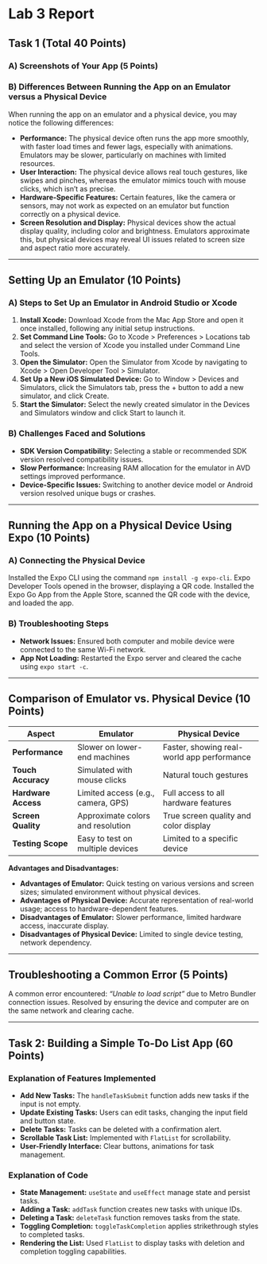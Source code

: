 # Lab 3 Report

## Task 1 (Total 40 Points)

### A) Screenshots of Your App (5 Points)

### B) Differences Between Running the App on an Emulator versus a Physical Device

When running the app on an emulator and a physical device, you may notice the following differences:

- **Performance:** The physical device often runs the app more smoothly, with faster load times and fewer lags, especially with animations. Emulators may be slower, particularly on machines with limited resources.
- **User Interaction:** The physical device allows real touch gestures, like swipes and pinches, whereas the emulator mimics touch with mouse clicks, which isn’t as precise.
- **Hardware-Specific Features:** Certain features, like the camera or sensors, may not work as expected on an emulator but function correctly on a physical device.
- **Screen Resolution and Display:** Physical devices show the actual display quality, including color and brightness. Emulators approximate this, but physical devices may reveal UI issues related to screen size and aspect ratio more accurately.

---

## Setting Up an Emulator (10 Points)

### A) Steps to Set Up an Emulator in Android Studio or Xcode

1. **Install Xcode:** Download Xcode from the Mac App Store and open it once installed, following any initial setup instructions.
2. **Set Command Line Tools:** Go to Xcode > Preferences > Locations tab and select the version of Xcode you installed under Command Line Tools.
3. **Open the Simulator:** Open the Simulator from Xcode by navigating to Xcode > Open Developer Tool > Simulator.
4. **Set Up a New iOS Simulated Device:** Go to Window > Devices and Simulators, click the Simulators tab, press the + button to add a new simulator, and click Create.
5. **Start the Simulator:** Select the newly created simulator in the Devices and Simulators window and click Start to launch it.

### B) Challenges Faced and Solutions

- **SDK Version Compatibility:** Selecting a stable or recommended SDK version resolved compatibility issues.
- **Slow Performance:** Increasing RAM allocation for the emulator in AVD settings improved performance.
- **Device-Specific Issues:** Switching to another device model or Android version resolved unique bugs or crashes.

---

## Running the App on a Physical Device Using Expo (10 Points)

### A) Connecting the Physical Device

Installed the Expo CLI using the command `npm install -g expo-cli`. Expo Developer Tools opened in the browser, displaying a QR code. Installed the Expo Go App from the Apple Store, scanned the QR code with the device, and loaded the app.

### B) Troubleshooting Steps

- **Network Issues:** Ensured both computer and mobile device were connected to the same Wi-Fi network.
- **App Not Loading:** Restarted the Expo server and cleared the cache using `expo start -c`.

---

## Comparison of Emulator vs. Physical Device (10 Points)

| **Aspect**          | **Emulator**                            | **Physical Device**                        |
|---------------------|-----------------------------------------|-------------------------------------------|
| **Performance**     | Slower on lower-end machines            | Faster, showing real-world app performance|
| **Touch Accuracy**  | Simulated with mouse clicks             | Natural touch gestures                    |
| **Hardware Access** | Limited access (e.g., camera, GPS)      | Full access to all hardware features      |
| **Screen Quality**  | Approximate colors and resolution       | True screen quality and color display     |
| **Testing Scope**   | Easy to test on multiple devices        | Limited to a specific device              |

**Advantages and Disadvantages:**

- **Advantages of Emulator:** Quick testing on various versions and screen sizes; simulated environment without physical devices.
- **Advantages of Physical Device:** Accurate representation of real-world usage; access to hardware-dependent features.
- **Disadvantages of Emulator:** Slower performance, limited hardware access, inaccurate display.
- **Disadvantages of Physical Device:** Limited to single device testing, network dependency.

---

## Troubleshooting a Common Error (5 Points)

A common error encountered: *“Unable to load script”* due to Metro Bundler connection issues. Resolved by ensuring the device and computer are on the same network and clearing cache.

---

## Task 2: Building a Simple To-Do List App (60 Points)

### Explanation of Features Implemented

- **Add New Tasks:** The `handleTaskSubmit` function adds new tasks if the input is not empty.
- **Update Existing Tasks:** Users can edit tasks, changing the input field and button state.
- **Delete Tasks:** Tasks can be deleted with a confirmation alert.
- **Scrollable Task List:** Implemented with `FlatList` for scrollability.
- **User-Friendly Interface:** Clear buttons, animations for task management.

### Explanation of Code

- **State Management:** `useState` and `useEffect` manage state and persist tasks.
- **Adding a Task:** `addTask` function creates new tasks with unique IDs.
- **Deleting a Task:** `deleteTask` function removes tasks from the state.
- **Toggling Completion:** `toggleTaskCompletion` applies strikethrough styles to completed tasks.
- **Rendering the List:** Used `FlatList` to display tasks with deletion and completion toggling capabilities.
